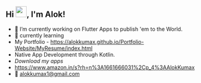 ## Hi <img src="https://user-images.githubusercontent.com/59159355/131294558-52b295a7-de94-42e8-af4f-be0d82cecbe1.gif" width="29px">, I'm Alok!
- 🔭 I’m currently working on Flutter Apps to publish 'em to the World.
- 🌱 currently learning
-  My Portfolio - https://alokkumax.github.io/Portfolio-Website/MyResume/index.html
-  Native App Development through Kotlin.
- *Download my apps* 
-   https://www.amazon.in/s?rh=n%3A1661666031%2Cp_4%3AAlokKumax
- 📱  alokkumax1@gmail.com

